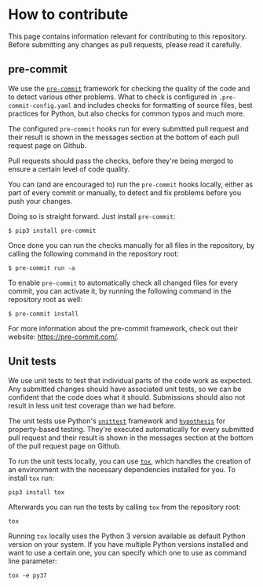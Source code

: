 # How to contribute

This page contains information relevant for contributing to this repository. Before submitting any
changes as pull requests, please read it carefully.

## pre-commit

We use the [`pre-commit`](https://pre-commit.com/) framework for checking the quality of the code
and to detect various other problems. What to check is configured in `.pre-commit-config.yaml` and
includes checks for formatting of source files, best practices for Python, but also checks for
common typos and much more.

The configured `pre-commit` hooks run for every submitted pull request and their result is shown in
the messages section at the bottom of each pull request page on Github.

Pull requests should pass the checks, before they're being merged to ensure a certain level of
code quality.

You can (and are encouraged to) run the `pre-commit` hooks locally, either as part of every commit
or manually, to detect and fix problems before you push your changes.

Doing so is straight forward. Just install `pre-commit`:

```
$ pip3 install pre-commit
```

Once done you can run the checks manually for all files in the repository, by calling the following
command in the repository root:

```
$ pre-commit run -a
```

To enable `pre-commit` to automatically check all changed files for every commit, you can activate
it, by running the following command in the repository root as well:

```
$ pre-commit install
```

For more information about the pre-commit framework, check out their website:
https://pre-commit.com/.

## Unit tests

We use unit tests to test that individual parts of the code work as expected. Any submitted changes
should have associated unit tests, so we can be confident that the code does what it should.
Submissions should also not result in less unit test coverage than we had before.

The unit tests use Python's [`unittest`](https://docs.python.org/3/library/unittest.html)
framework and [`hypothesis`](https://hypothesis.readthedocs.io/) for property-based testing.
They're executed automatically for every submitted pull request and their result is shown in the
messages section at the bottom of the pull request page on Github.

To run the unit tests locally, you can use [`tox`](https://tox.readthedocs.io/), which handles the
creation of an environment with the necessary dependencies installed for you. To install `tox` run:

```
pip3 install tox
```

Afterwards you can run the tests by calling `tox` from the repository root:

```
tox
```

Running `tox` locally uses the Python 3 version available as default Python version on your system.
If you have multiple Python versions installed and want to use a certain one, you can specify which
one to use as command line parameter:

```
tox -e py37
```
